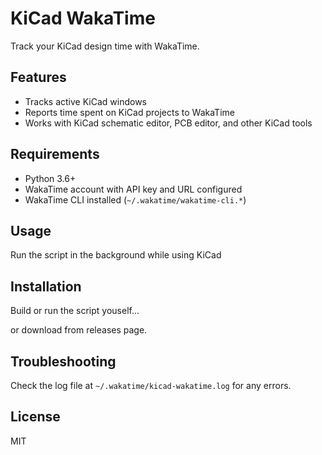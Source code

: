 # KiCad WakaTime

Track your KiCad design time with WakaTime.

## Features

- Tracks active KiCad windows
- Reports time spent on KiCad projects to WakaTime
- Works with KiCad schematic editor, PCB editor, and other KiCad tools

## Requirements

- Python 3.6+
- WakaTime account with API key and URL configured
- WakaTime CLI installed (`~/.wakatime/wakatime-cli.*`)

## Usage
Run the script in the background while using KiCad

## Installation

Build or run the script youself...

or download from releases page.

## Troubleshooting

Check the log file at `~/.wakatime/kicad-wakatime.log` for any errors.

## License

MIT
